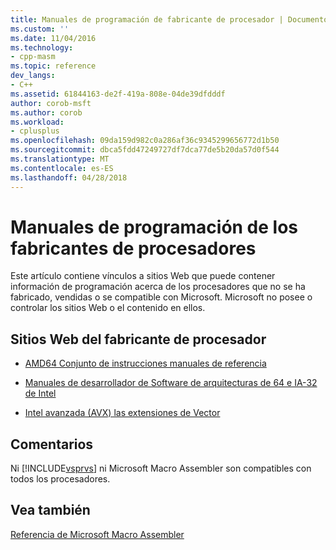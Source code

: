```yaml
---
title: Manuales de programación de fabricante de procesador | Documentos de Microsoft
ms.custom: ''
ms.date: 11/04/2016
ms.technology:
- cpp-masm
ms.topic: reference
dev_langs:
- C++
ms.assetid: 61844163-de2f-419a-808e-04de39dfdddf
author: corob-msft
ms.author: corob
ms.workload:
- cplusplus
ms.openlocfilehash: 09da159d982c0a286af36c9345299656772d1b50
ms.sourcegitcommit: dbca5fdd47249727df7dca77de5b20da57d0f544
ms.translationtype: MT
ms.contentlocale: es-ES
ms.lasthandoff: 04/28/2018
---
```

# <a name="processor-manufacturer-programming-manuals"></a>Manuales de programación de los fabricantes de procesadores
Este artículo contiene vínculos a sitios Web que puede contener información de programación acerca de los procesadores que no se ha fabricado, vendidas o se compatible con Microsoft. Microsoft no posee o controlar los sitios Web o el contenido en ellos.  
  
## <a name="processor-manufacturer-websites"></a>Sitios Web del fabricante de procesador  
  
-   [AMD64 Conjunto de instrucciones manuales de referencia](http://go.microsoft.com/fwlink/p/?LinkID=219796)  
  
-   [Manuales de desarrollador de Software de arquitecturas de 64 e IA-32 de Intel](http://go.microsoft.com/fwlink/p/?LinkID=219798)  
  
-   [Intel avanzada (AVX) las extensiones de Vector](http://go.microsoft.com/fwlink/p/?LinkID=219800)  
  
## <a name="remarks"></a>Comentarios  
 Ni [!INCLUDE[vsprvs](../../assembler/masm/includes/vsprvs_md.md)] ni Microsoft Macro Assembler son compatibles con todos los procesadores.  
  
## <a name="see-also"></a>Vea también  
 [Referencia de Microsoft Macro Assembler](../../assembler/masm/microsoft-macro-assembler-reference.md)